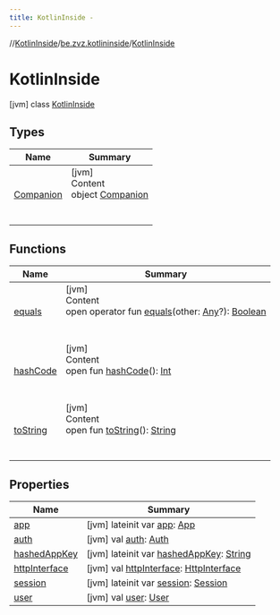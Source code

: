 ```yaml
---
title: KotlinInside -
---
```

//[KotlinInside](../../index.md)/[be.zvz.kotlininside](../index.md)/[KotlinInside](index.md)



# KotlinInside  
 [jvm] class [KotlinInside](index.md)   


## Types  
  
|  Name|  Summary| 
|---|---|
| <a name="be.zvz.kotlininside/KotlinInside.Companion///PointingToDeclaration/"></a>[Companion](-companion/index.md)| <a name="be.zvz.kotlininside/KotlinInside.Companion///PointingToDeclaration/"></a>[jvm]  <br>Content  <br>object [Companion](-companion/index.md)  <br><br><br>


## Functions  
  
|  Name|  Summary| 
|---|---|
| <a name="kotlin/Any/equals/#kotlin.Any?/PointingToDeclaration/"></a>[equals](../../be.zvz.kotlininside.utils/-string-util/-companion/index.md#%5Bkotlin%2FAny%2Fequals%2F%23kotlin.Any%3F%2FPointingToDeclaration%2F%5D%2FFunctions%2F578868537)| <a name="kotlin/Any/equals/#kotlin.Any?/PointingToDeclaration/"></a>[jvm]  <br>Content  <br>open operator fun [equals](../../be.zvz.kotlininside.utils/-string-util/-companion/index.md#%5Bkotlin%2FAny%2Fequals%2F%23kotlin.Any%3F%2FPointingToDeclaration%2F%5D%2FFunctions%2F578868537)(other: [Any](https://kotlinlang.org/api/latest/jvm/stdlib/kotlin/-any/index.html)?): [Boolean](https://kotlinlang.org/api/latest/jvm/stdlib/kotlin/-boolean/index.html)  <br><br><br>
| <a name="kotlin/Any/hashCode/#/PointingToDeclaration/"></a>[hashCode](../../be.zvz.kotlininside.utils/-string-util/-companion/index.md#%5Bkotlin%2FAny%2FhashCode%2F%23%2FPointingToDeclaration%2F%5D%2FFunctions%2F578868537)| <a name="kotlin/Any/hashCode/#/PointingToDeclaration/"></a>[jvm]  <br>Content  <br>open fun [hashCode](../../be.zvz.kotlininside.utils/-string-util/-companion/index.md#%5Bkotlin%2FAny%2FhashCode%2F%23%2FPointingToDeclaration%2F%5D%2FFunctions%2F578868537)(): [Int](https://kotlinlang.org/api/latest/jvm/stdlib/kotlin/-int/index.html)  <br><br><br>
| <a name="kotlin/Any/toString/#/PointingToDeclaration/"></a>[toString](../../be.zvz.kotlininside.utils/-string-util/-companion/index.md#%5Bkotlin%2FAny%2FtoString%2F%23%2FPointingToDeclaration%2F%5D%2FFunctions%2F578868537)| <a name="kotlin/Any/toString/#/PointingToDeclaration/"></a>[jvm]  <br>Content  <br>open fun [toString](../../be.zvz.kotlininside.utils/-string-util/-companion/index.md#%5Bkotlin%2FAny%2FtoString%2F%23%2FPointingToDeclaration%2F%5D%2FFunctions%2F578868537)(): [String](https://kotlinlang.org/api/latest/jvm/stdlib/kotlin/-string/index.html)  <br><br><br>


## Properties  
  
|  Name|  Summary| 
|---|---|
| <a name="be.zvz.kotlininside/KotlinInside/app/#/PointingToDeclaration/"></a>[app](app.md)| <a name="be.zvz.kotlininside/KotlinInside/app/#/PointingToDeclaration/"></a> [jvm] lateinit var [app](app.md): [App](../../be.zvz.kotlininside.security/-app/index.md)   <br>
| <a name="be.zvz.kotlininside/KotlinInside/auth/#/PointingToDeclaration/"></a>[auth](auth.md)| <a name="be.zvz.kotlininside/KotlinInside/auth/#/PointingToDeclaration/"></a> [jvm] val [auth](auth.md): [Auth](../../be.zvz.kotlininside.security/-auth/index.md)   <br>
| <a name="be.zvz.kotlininside/KotlinInside/hashedAppKey/#/PointingToDeclaration/"></a>[hashedAppKey](hashed-app-key.md)| <a name="be.zvz.kotlininside/KotlinInside/hashedAppKey/#/PointingToDeclaration/"></a> [jvm] lateinit var [hashedAppKey](hashed-app-key.md): [String](https://kotlinlang.org/api/latest/jvm/stdlib/kotlin/-string/index.html)   <br>
| <a name="be.zvz.kotlininside/KotlinInside/httpInterface/#/PointingToDeclaration/"></a>[httpInterface](http-interface.md)| <a name="be.zvz.kotlininside/KotlinInside/httpInterface/#/PointingToDeclaration/"></a> [jvm] val [httpInterface](http-interface.md): [HttpInterface](../../be.zvz.kotlininside.http/-http-interface/index.md)   <br>
| <a name="be.zvz.kotlininside/KotlinInside/session/#/PointingToDeclaration/"></a>[session](session.md)| <a name="be.zvz.kotlininside/KotlinInside/session/#/PointingToDeclaration/"></a> [jvm] lateinit var [session](session.md): [Session](../../be.zvz.kotlininside.session/-session/index.md)   <br>
| <a name="be.zvz.kotlininside/KotlinInside/user/#/PointingToDeclaration/"></a>[user](user.md)| <a name="be.zvz.kotlininside/KotlinInside/user/#/PointingToDeclaration/"></a> [jvm] val [user](user.md): [User](../../be.zvz.kotlininside.session.user/-user/index.md)   <br>

